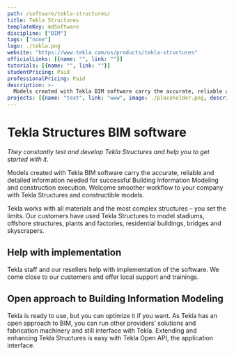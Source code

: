 ```yaml
---
path: /software/tekla-structures/
title: Tekla Structures
templateKey: mdSoftware
discipline: ["BIM"]
tags: ["none"]
logo: ./tekla.png
website: "https://www.tekla.com/us/products/tekla-structures"
officialLinks: [{name: "", link: ""}]
tutorials: [{name: "", link: ""}]
studentPricing: Paid
professionalPricing: Paid
description: >-
  Models created with Tekla BIM software carry the accurate, reliable and detailed information needed for successful Building Information Modeling and construction execution. Welcome smoother workflow to your company with Tekla Structures and constructible models.
projects: [{name: "text", link: "www", image: ./placeholder.png, description: "blah blah"}]
---
```


# Tekla Structures BIM software
_They constantly test and develop Tekla Structures and help you to get started with it._

Models created with Tekla BIM software carry the accurate, reliable and detailed information needed for successful Building Information Modeling and construction execution. Welcome smoother workflow to your company with Tekla Structures and constructible models.

Tekla works with all materials and the most complex structures – you set the limits. Our customers have used Tekla Structures to model stadiums, offshore structures, plants and factories, residential buildings, bridges and skyscrapers. 

## Help with implementation
Tekla staff and our resellers help with implementation of the software. We come close to our customers and offer local support and trainings. 

## Open approach to Building Information Modeling
Tekla is ready to use, but you can optimize it if you want. As Tekla has an open approach to BIM, you can run other providers’ solutions and fabrication machinery and still interface with Tekla. Extending and enhancing Tekla Structures is easy with Tekla Open API, the application interface.
